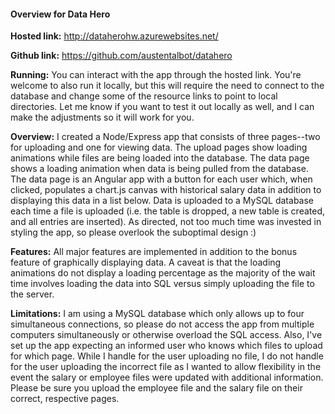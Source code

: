 <h4> Overview for Data Hero </h4>

<b>Hosted link:</b> http://dataherohw.azurewebsites.net/

<b>Github link:</b> https://github.com/austentalbot/datahero

<b>Running:</b> You can interact with the app through the hosted link. You're welcome to also run it locally, but this will require the need to connect to the database and change some of the resource links to point to local directories. Let me know if you want to test it out locally as well, and I can make the adjustments so it will work for you.

<b>Overview:</b> I created a Node/Express app that consists of three pages--two for uploading and one for viewing data. The upload pages show loading animations while files are being loaded into the database. The data page shows a loading animation when data is being pulled from the database. The data page is an Angular app with a button for each user which, when clicked, populates a chart.js canvas with historical salary data in addition to displaying this data in a list below. Data is uploaded to a MySQL database each time a file is uploaded (i.e. the table is dropped, a new table is created, and all entries are inserted). As directed, not too much time was invested in styling the app, so please overlook the suboptimal design :)

<b>Features:</b> All major features are implemented in addition to the bonus feature of graphically displaying data. A caveat is that the loading animations do not display a loading percentage as the majority of the wait time involves loading the data into SQL versus simply uploading the file to the server.

<b>Limitations:</b> I am using a MySQL database which only allows up to four simultaneous connections, so please do not access the app from multiple computers simultaneously or otherwise overload the SQL access. Also, I've set up the app expecting an informed user who knows which files to upload for which page. While I handle for the user uploading no file, I do not handle for the user uploading the incorrect file as I wanted to allow flexibility in the event the salary or employee files were updated with additional information. Please be sure you upload the employee file and the salary file on their correct, respective pages.
